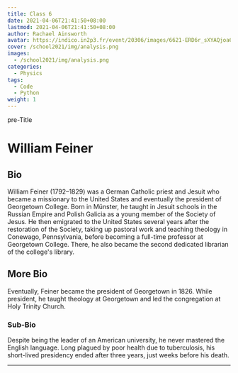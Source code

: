 ```yaml
---
title: Class 6
date: 2021-04-06T21:41:50+08:00
lastmod: 2021-04-06T21:41:50+08:00
author: Rachael Ainsworth
avatar: https://indico.in2p3.fr/event/20306/images/6621-ERD6r_sXYAQjoa6%20copy.jpg
cover: /school2021/img/analysis.png
images:
  - /school2021/img/analysis.png
categories:
  - Physics
tags:
  - Code
  - Python
weight: 1
---
```


pre-Title

<!--more-->

# William Feiner

## Bio
William Feiner (1792–1829) was a German Catholic priest and Jesuit who became a missionary to the United States and eventually the president of Georgetown College. Born in Münster, he taught in Jesuit schools in the Russian Empire and Polish Galicia as a young member of the Society of Jesus. He then emigrated to the United States several years after the restoration of the Society, taking up pastoral work and teaching theology in Conewago, Pennsylvania, before becoming a full-time professor at Georgetown College. There, he also became the second dedicated librarian of the college's library.

## More Bio
Eventually, Feiner became the president of Georgetown in 1826. While president, he taught theology at Georgetown and led the congregation at Holy Trinity Church.

### Sub-Bio
Despite being the leader of an American university, he never mastered the English language. Long plagued by poor health due to tuberculosis, his short-lived presidency ended after three years, just weeks before his death.

---
